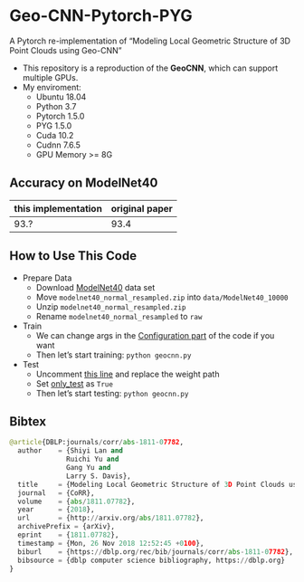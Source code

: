 # Geo-CNN-Pytorch-PYG
A Pytorch re-implementation of “Modeling Local Geometric Structure of 3D Point Clouds using Geo-CNN”

- This repository is a reproduction of the **GeoCNN**, which can support multiple GPUs.
- My enviroment:
  - Ubuntu 18.04
  - Python 3.7
  - Pytorch 1.5.0
  - PYG 1.5.0
  - Cuda 10.2
  - Cudnn 7.6.5
  - GPU Memory >= 8G

## Accuracy on ModelNet40
|this implementation|original paper|
|---|---|
|93.?|93.4|

## How to Use This Code
- Prepare Data
  - Download [ModelNet40](https://shapenet.cs.stanford.edu/media/modelnet40_normal_resampled.zip) data set
  - Move `modelnet40_normal_resampled.zip` into `data/ModelNet40_10000`
  - Unzip `modelnet40_normal_resampled.zip`
  - Rename `modelnet40_normal_resampled` to `raw`
- Train
  - We can change args in the [Configuration part](https://github.com/cy69855522/Geo-CNN-Pytorch-PYG/blob/master/geocnn.py#L25) of the code if you want
  - Then let’s start training: `python geocnn.py`
- Test
  - Uncomment [this line](https://github.com/cy69855522/Geo-CNN-Pytorch-PYG/blob/master/geocnn.py#L248) and replace the weight path
  - Set [only_test](https://github.com/cy69855522/Geo-CNN-Pytorch-PYG/blob/master/geocnn.py#L40) as `True`
  - Then let’s start testing: `python geocnn.py`

## Bibtex
```python
@article{DBLP:journals/corr/abs-1811-07782,
  author    = {Shiyi Lan and
              Ruichi Yu and
              Gang Yu and
              Larry S. Davis},
  title     = {Modeling Local Geometric Structure of 3D Point Clouds using Geo-CNN},
  journal   = {CoRR},
  volume    = {abs/1811.07782},
  year      = {2018},
  url       = {http://arxiv.org/abs/1811.07782},
  archivePrefix = {arXiv},
  eprint    = {1811.07782},
  timestamp = {Mon, 26 Nov 2018 12:52:45 +0100},
  biburl    = {https://dblp.org/rec/bib/journals/corr/abs-1811-07782},
  bibsource = {dblp computer science bibliography, https://dblp.org}
}
```
